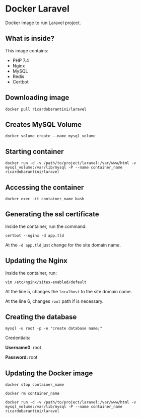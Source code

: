 # Docker Laravel

Docker image to run Laravel project.

## What is inside?

This image contains:

- PHP 7.4
- Nginx
- MySQL
- Redis
- Certbot

## Downloading image

`docker pull ricardobarantini/laravel`

## Creates MySQL Volume

`docker volume create --name mysql_volume`

## Starting container

`docker run -d -v /path/to/project/laravel:/var/www/html -v mysql_volume:/var/lib/mysql -P --name container_name ricardobarantini/laravel`

## Accessing the container

`docker exec -it container_name bash`

## Generating the ssl certificate

Inside the container, run the command:

`certbot --nginx -d app.tld`

At the `-d app.tld` just change for the site domain name.

## Updating the Nginx

Inside the container, run:

`vim /etc/nginx/sites-enabled/default`

At the line 5, changes the `localhost` to the site domain name.

At the line 6, changes `root`  path if is necessary.

## Creating the database

`mysql -u root -p -e "create database name;"`

Credentials:

**Username0**: root

**Password:** root

## Updating the Docker image

`docker stop container_name`

`docker rm container_name`

`docker run -d -v /path/to/project/laravel:/var/www/html -v mysql_volume:/var/lib/mysql -P --name container_name ricardobarantini/laravel`
